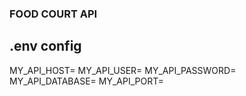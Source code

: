 ### FOOD COURT API

## .env config
MY_API_HOST=
MY_API_USER=
MY_API_PASSWORD=
MY_API_DATABASE=
MY_API_PORT=

